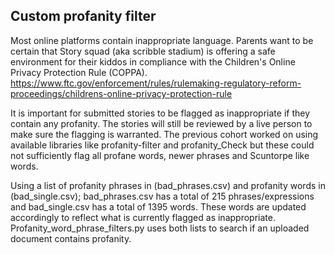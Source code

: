 ## Custom profanity filter

Most online platforms contain inappropriate language. Parents want to be certain
that Story squad (aka scribble stadium) is offering a safe environment for their
kiddos in compliance with the Children's Online Privacy Protection Rule (COPPA).
https://www.ftc.gov/enforcement/rules/rulemaking-regulatory-reform-proceedings/childrens-online-privacy-protection-rule

It is important for submitted stories to be flagged as inappropriate if they 
contain any profanity. The stories will still be reviewed by a live person to make
sure the flagging is warranted. 
The previous cohort worked on using available libraries like profanity-filter
and profanity_Check but these could not sufficiently flag all profane words, newer
phrases and Scuntorpe like words.

Using a list of profanity phrases in (bad_phrases.csv) and profanity words in (bad_single.csv);
bad_phrases.csv has a total of 215 phrases/expressions and bad_single.csv has a total of 1395 words.
These words are updated accordingly to reflect what is currently flagged as inappropriate.
Profanity_word_phrase_filters.py uses both lists to search if an uploaded document
contains profanity. 
